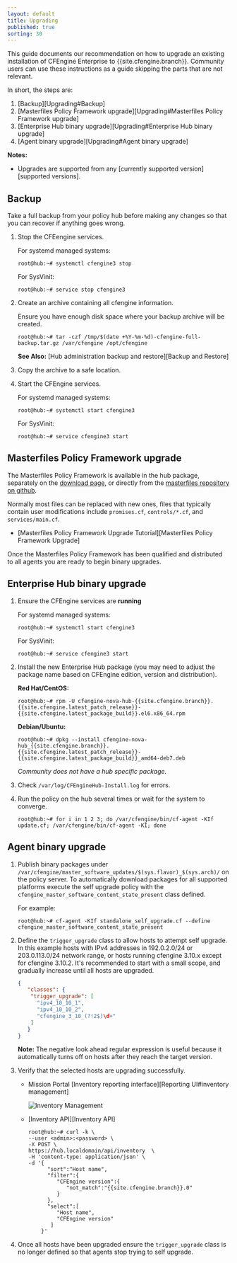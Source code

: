 ```yaml
---
layout: default
title: Upgrading
published: true
sorting: 30
---
```


This guide documents our recommendation on how to upgrade an existing
installation of CFEngine Enterprise to {{site.cfengine.branch}}. Community users
can use these instructions as a guide skipping the parts that are not relevant.

In short, the steps are:

1. [Backup][Upgrading#Backup]
2. [Masterfiles Policy Framework upgrade][Upgrading#Masterfiles Policy Framework upgrade]
3. [Enterprise Hub binary upgrade][Upgrading#Enterprise Hub binary upgrade]
4. [Agent binary upgrade][Upgrading#Agent binary upgrade]

**Notes:**

- Upgrades are supported from any [currently supported version][supported versions].

## Backup

Take a full backup from your policy hub before making any changes so that you
can recover if anything goes wrong.

1. Stop the CFEengine services.

   For systemd managed systems:

   ```console
   root@hub:~# systemctl cfengine3 stop
   ```

   For SysVinit:

    ```console
   root@hub:~# service stop cfengine3
   ```

2. Create an archive containing all cfengine information.

   Ensure you have enough disk space where your backup archive will be created.

   ```console
   root@hub:~# tar -czf /tmp/$(date +%Y-%m-%d)-cfengine-full-backup.tar.gz /var/cfengine /opt/cfengine
   ```

   **See Also:** [Hub administration backup and restore][Backup and Restore]

3. Copy the archive to a safe location.

4. Start the CFEngine services.

   For systemd managed systems:

   ```console
   root@hub:~# systemctl start cfengine3
   ```

   For SysVinit:

    ```console
   root@hub:~# service cfengine3 start
   ```

## Masterfiles Policy Framework upgrade

The Masterfiles Policy Framework is available in the hub package, separately on
the [download page](http://cfengine.com/community/download/), or directly from
the [masterfiles repository on github](https://github.com/cfengine/masterfiles).

Normally most files can be replaced with new ones, files that typically contain
user modifications include `promises.cf`, `controls/*.cf`, and
`services/main.cf`.

- [Masterfiles Policy Framework Upgrade Tutorial][Masterfiles Policy Framework Upgrade]

Once the Masterfiles Policy Framework has been qualified and distributed to all
agents you are ready to begin binary upgrades.

## Enterprise Hub binary upgrade

1. Ensure the CFEngine services are **running**

   For systemd managed systems:

   ```console
   root@hub:~# systemctl start cfengine3
   ```

   For SysVinit:

    ```console
   root@hub:~# service cfengine3 start
   ```

2. Install the new Enterprise Hub package (you may need to adjust the
   package name based on CFEngine edition, version and distribution).

   **Red Hat/CentOS:**

   ```console
   root@hub:~# rpm -U cfengine-nova-hub-{{site.cfengine.branch}}.{{site.cfengine.latest_patch_release}}-{{site.cfengine.latest_package_build}}.el6.x86_64.rpm
   ```

   **Debian/Ubuntu:**

   ```console
   root@hub:~# dpkg --install cfengine-nova-hub_{{site.cfengine.branch}}.{{site.cfengine.latest_patch_release}}-{{site.cfengine.latest_package_build}}_amd64-deb7.deb
   ```

   *Community does not have a hub specific package.*

3. Check `/var/log/CFEngineHub-Install.log` for errors.

4. Run the policy on the hub several times or wait for the system to converge.

   ```console
   root@hub:~# for i in 1 2 3; do /var/cfengine/bin/cf-agent -KIf update.cf; /var/cfengine/bin/cf-agent -KI; done
   ```

## Agent binary upgrade

1. Publish binary packages under
   `/var/cfengine/master_software_updates/$(sys.flavor)_$(sys.arch)/` on the
   policy server. To automatically download packages for all supported platforms
   execute the self upgrade policy with the
   `cfengine_master_software_content_state_present` class defined.

   For example:

   ```console
   root@hub:~# cf-agent -KIf standalone_self_upgrade.cf --define cfengine_master_software_content_state_present
   ```

2. Define the `trigger_upgrade` class to allow hosts to attempt self upgrade. In
   this example hosts with IPv4 addresses in 192.0.2.0/24 or 203.0.113.0/24
   network range, or hosts running cfengine 3.10.x except for cfengine 3.10.2.
   It's recommended to start with a small scope, and gradually increase until
   all hosts are upgraded.

   ```json
   {
      "classes": {
       "trigger_upgrade": [
         "ipv4_10_10_1",
         "ipv4_10_10_2",
         "cfengine_3_10_(?!2$)\d+"
       ]
      }
   }
   ```

   **Note:** The negative look ahead regular expression is useful because it
   automatically turns off on hosts after they reach the target version.

3. Verify that the selected hosts are upgrading successfully.

    - Mission Portal [Inventory reporting interface][Reporting UI#inventory management]

      ![Inventory Management](Reports-Inventory-1.png)

    - [Inventory API][Inventory API]

      ```console
      root@hub:~# curl -k \
      --user <admin>:<password> \
      -X POST \
      https://hub.localdomain/api/inventory  \
      -H 'content-type: application/json' \
      -d '{
            "sort":"Host name",
            "filter":{
               "CFEngine version":{
                  "not_match":"{{site.cfengine.branch}}.0"
               }
            },
            "select":[
               "Host name",
               "CFEngine version"
             ]
          }'
      ```

4. Once all hosts have been upgraded ensure the `trigger_upgrade` class is no
   longer defined so that agents stop trying to self upgrade.

